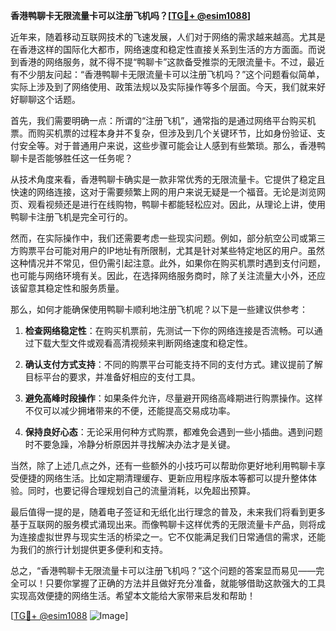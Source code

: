 **香港鸭聊卡无限流量卡可以注册飞机吗？[[TG💪+ @esim1088](https://t.me/s/esim1088)]**

近年来，随着移动互联网技术的飞速发展，人们对于网络的需求越来越高。尤其是在香港这样的国际化大都市，网络速度和稳定性直接关系到生活的方方面面。而说到香港的网络服务，就不得不提“鸭聊卡”这款备受推崇的无限流量卡。不过，最近有不少朋友问起：“香港鸭聊卡无限流量卡可以注册飞机吗？”这个问题看似简单，实际上涉及到了网络使用、政策法规以及实际操作等多个层面。今天，我们就来好好聊聊这个话题。

首先，我们需要明确一点：所谓的“注册飞机”，通常指的是通过网络平台购买机票。而购买机票的过程本身并不复杂，但涉及到几个关键环节，比如身份验证、支付安全等。对于普通用户来说，这些步骤可能会让人感到有些繁琐。那么，香港鸭聊卡是否能够胜任这一任务呢？

从技术角度来看，香港鸭聊卡确实是一款非常优秀的无限流量卡。它提供了稳定且快速的网络连接，这对于需要频繁上网的用户来说无疑是一个福音。无论是浏览网页、观看视频还是进行在线购物，鸭聊卡都能轻松应对。因此，从理论上讲，使用鸭聊卡注册飞机是完全可行的。

然而，在实际操作中，我们还需要考虑一些现实问题。例如，部分航空公司或第三方购票平台可能对用户的IP地址有所限制，尤其是针对某些特定地区的用户。虽然这种情况并不常见，但仍需引起注意。此外，如果你在购买机票时遇到支付问题，也可能与网络环境有关。因此，在选择网络服务商时，除了关注流量大小外，还应该留意其稳定性和服务质量。

那么，如何才能确保使用鸭聊卡顺利地注册飞机呢？以下是一些建议供参考：

1. **检查网络稳定性**：在购买机票前，先测试一下你的网络连接是否流畅。可以通过下载大型文件或观看高清视频来判断网络速度和稳定性。

2. **确认支付方式支持**：不同的购票平台可能支持不同的支付方式。建议提前了解目标平台的要求，并准备好相应的支付工具。

3. **避免高峰时段操作**：如果条件允许，尽量避开网络高峰期进行购票操作。这样不仅可以减少拥堵带来的不便，还能提高交易成功率。

4. **保持良好心态**：无论采用何种方式购票，都难免会遇到一些小插曲。遇到问题时不要急躁，冷静分析原因并寻找解决办法才是关键。

当然，除了上述几点之外，还有一些额外的小技巧可以帮助你更好地利用鸭聊卡享受便捷的网络生活。比如定期清理缓存、更新应用程序版本等都可以提升整体体验。同时，也要记得合理规划自己的流量消耗，以免超出预算。

最后值得一提的是，随着电子签证和无纸化出行理念的普及，未来我们将看到更多基于互联网的服务模式涌现出来。而像鸭聊卡这样优秀的无限流量卡产品，则将成为连接虚拟世界与现实生活的桥梁之一。它不仅能满足我们日常通信的需求，还能为我们的旅行计划提供更多便利和支持。

总之，“香港鸭聊卡无限流量卡可以注册飞机吗？”这个问题的答案显而易见——完全可以！只要你掌握了正确的方法并且做好充分准备，就能够借助这款强大的工具实现高效便捷的网络生活。希望本文能给大家带来启发和帮助！

[[TG💪+ @esim1088](https://t.me/s/esim1088) ![Image](https://i.postimg.cc/4NQfJmqS/Snipaste-2025-05-13-00-14-12.png)]